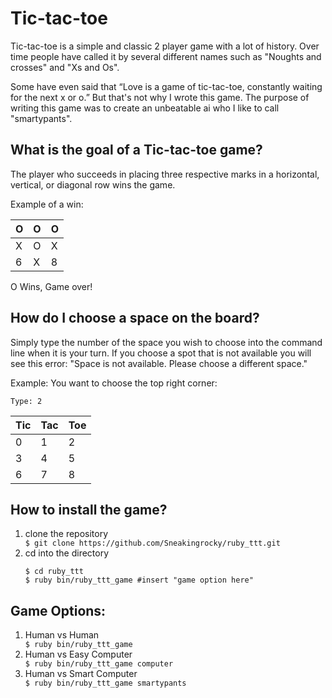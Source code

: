 Tic-tac-toe
==============

Tic-tac-toe is a simple and classic 2 player game with a lot of history. Over time people have called it by several different names such as "Noughts and crosses" and "Xs and Os". 

Some have even said that “Love is a game of tic-tac-toe, constantly waiting for the next x or o.” But that's not why I wrote this game. The purpose of writing this game was to create an unbeatable ai who I like to call "smartypants".

<h2>What is the goal of a Tic-tac-toe game?</h2>

<p>The player who succeeds in placing three respective marks in a horizontal, vertical, or diagonal row wins the game.</p>


<p>Example of a win:</p>


O | O | O
--- | --- | ---
X | O | X
6 | X | 8
<p>


O Wins, Game over!
</p>


<h2>How do I choose a space on the board?</h2>

<p>Simply type the number of the space you wish to choose into the command line when it is your turn. If you choose a spot that is not available you will see this error: "Space is not available. Please choose a different space."</p>


<p>Example: You want to choose the top right corner: </p>

<code>Type: 2</code>

Tic | Tac | Toe
--- | --- | ---
0 | 1 | 2
3 | 4 | 5
6 | 7 | 8

<h2>How to install the game?</h2>

<ol class="directions">
<li>clone the repository</li>
<code>$ git clone https://github.com/Sneakingrocky/ruby_ttt.git</code>

<li>cd into the directory</li>
<code>
$ cd ruby_ttt
$ ruby bin/ruby_ttt_game #insert "game option here"</code>
</li>
</ol>

<h2>Game Options:</h2>

<ol class="Game Options">
<li>Human vs Human</li>
<code>$ ruby bin/ruby_ttt_game</code>

<li>Human vs Easy Computer</li>
<code>$ ruby bin/ruby_ttt_game computer</code>

<li>Human vs Smart Computer</li>
<code>$ ruby bin/ruby_ttt_game smartypants</code>

</ol>




